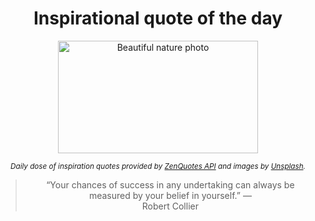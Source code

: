 
<div align="center">

# Inspirational quote of the day

<img src="./data/photo.jpeg" alt="Beautiful nature photo" width="320" height="180">

<sub><i>Daily dose of inspiration quotes provided by [ZenQuotes API](https://zenquotes.io/) and images by [Unsplash](https://unsplash.com/).</i></sub>


<blockquote>&ldquo;Your chances of success in any undertaking can always be measured by your belief in yourself.&rdquo; &mdash; <footer>Robert Collier</footer></blockquote>

</div>

